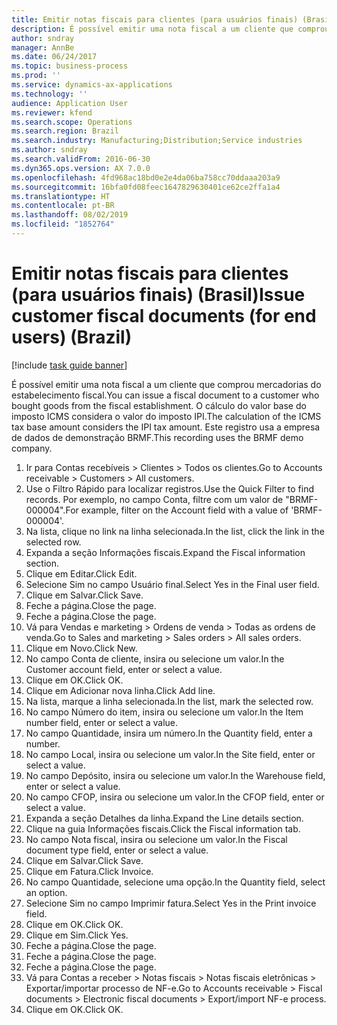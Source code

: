 ```yaml
---
title: Emitir notas fiscais para clientes (para usuários finais) (Brasil)
description: É possível emitir uma nota fiscal a um cliente que comprou mercadorias do estabelecimento fiscal.
author: sndray
manager: AnnBe
ms.date: 06/24/2017
ms.topic: business-process
ms.prod: ''
ms.service: dynamics-ax-applications
ms.technology: ''
audience: Application User
ms.reviewer: kfend
ms.search.scope: Operations
ms.search.region: Brazil
ms.search.industry: Manufacturing;Distribution;Service industries
ms.author: sndray
ms.search.validFrom: 2016-06-30
ms.dyn365.ops.version: AX 7.0.0
ms.openlocfilehash: 4fd968ac18bd0e2e4da06ba758cc70ddaaa203a9
ms.sourcegitcommit: 16bfa0fd08feec1647829630401ce62ce2ffa1a4
ms.translationtype: HT
ms.contentlocale: pt-BR
ms.lasthandoff: 08/02/2019
ms.locfileid: "1852764"
---
```

# <a name="issue-customer-fiscal-documents-for-end-users-brazil"></a><span data-ttu-id="806ee-103">Emitir notas fiscais para clientes (para usuários finais) (Brasil)</span><span class="sxs-lookup"><span data-stu-id="806ee-103">Issue customer fiscal documents (for end users) (Brazil)</span></span>

[!include [task guide banner](../../includes/task-guide-banner.md)]

<span data-ttu-id="806ee-104">É possível emitir uma nota fiscal a um cliente que comprou mercadorias do estabelecimento fiscal.</span><span class="sxs-lookup"><span data-stu-id="806ee-104">You can issue a fiscal document to a customer who bought goods from the fiscal establishment.</span></span> <span data-ttu-id="806ee-105">O cálculo do valor base do imposto ICMS considera o valor do imposto IPI.</span><span class="sxs-lookup"><span data-stu-id="806ee-105">The calculation of the ICMS tax base amount considers the IPI tax amount.</span></span> <span data-ttu-id="806ee-106">Este registro usa a empresa de dados de demonstração BRMF.</span><span class="sxs-lookup"><span data-stu-id="806ee-106">This recording uses the BRMF demo company.</span></span>

1. <span data-ttu-id="806ee-107">Ir para Contas recebíveis > Clientes > Todos os clientes.</span><span class="sxs-lookup"><span data-stu-id="806ee-107">Go to Accounts receivable > Customers > All customers.</span></span>
2. <span data-ttu-id="806ee-108">Use o Filtro Rápido para localizar registros.</span><span class="sxs-lookup"><span data-stu-id="806ee-108">Use the Quick Filter to find records.</span></span> <span data-ttu-id="806ee-109">Por exemplo, no campo Conta, filtre com um valor de "BRMF-000004".</span><span class="sxs-lookup"><span data-stu-id="806ee-109">For example, filter on the Account field with a value of 'BRMF-000004'.</span></span>
3. <span data-ttu-id="806ee-110">Na lista, clique no link na linha selecionada.</span><span class="sxs-lookup"><span data-stu-id="806ee-110">In the list, click the link in the selected row.</span></span>
4. <span data-ttu-id="806ee-111">Expanda a seção Informações fiscais.</span><span class="sxs-lookup"><span data-stu-id="806ee-111">Expand the Fiscal information section.</span></span>
5. <span data-ttu-id="806ee-112">Clique em Editar.</span><span class="sxs-lookup"><span data-stu-id="806ee-112">Click Edit.</span></span>
6. <span data-ttu-id="806ee-113">Selecione Sim no campo Usuário final.</span><span class="sxs-lookup"><span data-stu-id="806ee-113">Select Yes in the Final user field.</span></span>
7. <span data-ttu-id="806ee-114">Clique em Salvar.</span><span class="sxs-lookup"><span data-stu-id="806ee-114">Click Save.</span></span>
8. <span data-ttu-id="806ee-115">Feche a página.</span><span class="sxs-lookup"><span data-stu-id="806ee-115">Close the page.</span></span>
9. <span data-ttu-id="806ee-116">Feche a página.</span><span class="sxs-lookup"><span data-stu-id="806ee-116">Close the page.</span></span>
10. <span data-ttu-id="806ee-117">Vá para Vendas e marketing > Ordens de venda > Todas as ordens de venda.</span><span class="sxs-lookup"><span data-stu-id="806ee-117">Go to Sales and marketing > Sales orders > All sales orders.</span></span>
11. <span data-ttu-id="806ee-118">Clique em Novo.</span><span class="sxs-lookup"><span data-stu-id="806ee-118">Click New.</span></span>
12. <span data-ttu-id="806ee-119">No campo Conta de cliente, insira ou selecione um valor.</span><span class="sxs-lookup"><span data-stu-id="806ee-119">In the Customer account field, enter or select a value.</span></span>
13. <span data-ttu-id="806ee-120">Clique em OK.</span><span class="sxs-lookup"><span data-stu-id="806ee-120">Click OK.</span></span>
14. <span data-ttu-id="806ee-121">Clique em Adicionar nova linha.</span><span class="sxs-lookup"><span data-stu-id="806ee-121">Click Add line.</span></span>
15. <span data-ttu-id="806ee-122">Na lista, marque a linha selecionada.</span><span class="sxs-lookup"><span data-stu-id="806ee-122">In the list, mark the selected row.</span></span>
16. <span data-ttu-id="806ee-123">No campo Número do item, insira ou selecione um valor.</span><span class="sxs-lookup"><span data-stu-id="806ee-123">In the Item number field, enter or select a value.</span></span>
17. <span data-ttu-id="806ee-124">No campo Quantidade, insira um número.</span><span class="sxs-lookup"><span data-stu-id="806ee-124">In the Quantity field, enter a number.</span></span>
18. <span data-ttu-id="806ee-125">No campo Local, insira ou selecione um valor.</span><span class="sxs-lookup"><span data-stu-id="806ee-125">In the Site field, enter or select a value.</span></span>
19. <span data-ttu-id="806ee-126">No campo Depósito, insira ou selecione um valor.</span><span class="sxs-lookup"><span data-stu-id="806ee-126">In the Warehouse field, enter or select a value.</span></span>
20. <span data-ttu-id="806ee-127">No campo CFOP, insira ou selecione um valor.</span><span class="sxs-lookup"><span data-stu-id="806ee-127">In the CFOP field, enter or select a value.</span></span>
21. <span data-ttu-id="806ee-128">Expanda a seção Detalhes da linha.</span><span class="sxs-lookup"><span data-stu-id="806ee-128">Expand the Line details section.</span></span>
22. <span data-ttu-id="806ee-129">Clique na guia Informações fiscais.</span><span class="sxs-lookup"><span data-stu-id="806ee-129">Click the Fiscal information tab.</span></span>
23. <span data-ttu-id="806ee-130">No campo Nota fiscal, insira ou selecione um valor.</span><span class="sxs-lookup"><span data-stu-id="806ee-130">In the Fiscal document type field, enter or select a value.</span></span>
24. <span data-ttu-id="806ee-131">Clique em Salvar.</span><span class="sxs-lookup"><span data-stu-id="806ee-131">Click Save.</span></span>
25. <span data-ttu-id="806ee-132">Clique em Fatura.</span><span class="sxs-lookup"><span data-stu-id="806ee-132">Click Invoice.</span></span>
26. <span data-ttu-id="806ee-133">No campo Quantidade, selecione uma opção.</span><span class="sxs-lookup"><span data-stu-id="806ee-133">In the Quantity field, select an option.</span></span>
27. <span data-ttu-id="806ee-134">Selecione Sim no campo Imprimir fatura.</span><span class="sxs-lookup"><span data-stu-id="806ee-134">Select Yes in the Print invoice field.</span></span>
28. <span data-ttu-id="806ee-135">Clique em OK.</span><span class="sxs-lookup"><span data-stu-id="806ee-135">Click OK.</span></span>
29. <span data-ttu-id="806ee-136">Clique em Sim.</span><span class="sxs-lookup"><span data-stu-id="806ee-136">Click Yes.</span></span>
30. <span data-ttu-id="806ee-137">Feche a página.</span><span class="sxs-lookup"><span data-stu-id="806ee-137">Close the page.</span></span>
31. <span data-ttu-id="806ee-138">Feche a página.</span><span class="sxs-lookup"><span data-stu-id="806ee-138">Close the page.</span></span>
32. <span data-ttu-id="806ee-139">Feche a página.</span><span class="sxs-lookup"><span data-stu-id="806ee-139">Close the page.</span></span>
33. <span data-ttu-id="806ee-140">Vá para Contas a receber > Notas fiscais > Notas fiscais eletrônicas > Exportar/importar processo de NF-e.</span><span class="sxs-lookup"><span data-stu-id="806ee-140">Go to Accounts receivable > Fiscal documents > Electronic fiscal documents > Export/import NF-e process.</span></span>
34. <span data-ttu-id="806ee-141">Clique em OK.</span><span class="sxs-lookup"><span data-stu-id="806ee-141">Click OK.</span></span>


